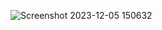 ![Screenshot 2023-12-05 150632](https://github.com/tstechnology07/pw-assignment1/assets/118080613/52d026da-a2fe-46d9-b13e-33e20802a632)

